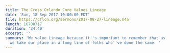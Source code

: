 ```yaml
---
title: The Cross Orlando Core Values_Lineage
date: 'Sun, 18 Sep 2017 10:00:00 EDT'
file: https://cflcn.org/sermons/2017-08-27-lineage.m4a
length: 16708717
duration: '34:40'
excerpt: ''
summary: 'We value Lineage because it''s important to remember that as we follow Jesus,
  we take our place in a long line of folks who''ve done the same. '
---
```


